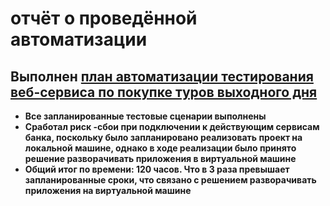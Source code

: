 # отчёт о проведённой автоматизации
## Выполнен [ план автоматизации тестирования веб-сервиса по покупке туров выходного дня](https://github.com/UBCh/courseProject/blob/master/Plan/Plan.md)
* **Все запланированные тестовые сценарии выполнены**
* **Сработал риск -сбои при подключении к действующим сервисам банка, поскольку было запланировано реализовать проект на локальной машине, однако в ходе реализации было принято решение разворачивать приложения в виртуальной машине**
* **Общий итог по времени: 120 часов. Что в 3 раза превышает запланированные сроки, что связано с решением разворачивать приложения на виртуальной машине**


